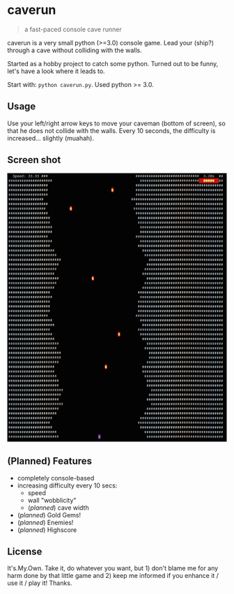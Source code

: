 caverun
========

> a fast-paced console cave runner

caverun is a very small python (>=3.0) console game. Lead your (ship?) through a cave without colliding with
the walls.

Started as a hobby project to catch some python. Turned out to be funny, let's have
a look where it leads to.

Start with: `python caverun.py`. Used python >= 3.0.

Usage
-------
Use your left/right arrow keys to move your caveman (bottom of screen), so that he
does not collide with the walls. Every 10 seconds, the difficulty is increased... slightly (muahah).

Screen shot
-------------

![Caverun Terminal Screenshot](screen1.png)

(Planned) Features
------------------
* completely console-based
* increasing difficulty every 10 secs:
  * speed
  * wall "wobblicity"
  * (_planned_) cave width
* (_planned_) Gold Gems!
* (_planned_) Enemies!
* (_planned_) Highscore


License
--------
It's.My.Own. Take it, do whatever you want, but 1) don't blame me for any harm done by that little game and
2) keep me informed if you enhance it / use it / play it! Thanks.

